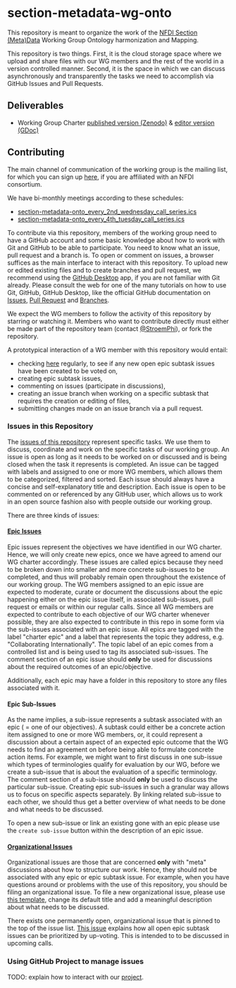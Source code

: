 # section-metadata-wg-onto

This repository is meant to organize the work of the
[NFDI Section (Meta)Data](https://www.nfdi.de/section-metadata/) Working Group
Ontology harmonization and Mapping.

This repository is two things. First, it is the cloud storage space where we
upload and share files with our WG members and the rest of the world in a
version controlled manner. Second, it is the space in which we can discuss
asynchronously and transparently the tasks we need to accomplish via GitHub
Issues and Pull Requests.

## Deliverables

- Working Group Charter
  [published version (Zenodo)](https://zenodo.org/doi/10.5281/zenodo.6726518) &
  [editor version (GDoc)](https://docs.google.com/document/d/1GUh7K0Sy8tyrKZ4-BEizb-9Qa0tt3uzE)

## Contributing

The main channel of communication of the working group is the mailing list, for
which you can sign up
[here](https://lists.nfdi.de/postorius/lists/section-metadata-wg-onto.lists.nfdi.de/),
if you are affiliated with an NFDI consortium.

We have bi-monthly meetings according to these schedules:

- [section-metadata-onto_every_2nd_wednesday_call_series.ics](https://drive.google.com/file/d/1DATV0dwByCMvSVRXV2oC0l5BNoUgT-sm)
- [section-metadata-onto_every_4th_tuesday_call_series.ics](https://drive.google.com/file/d/1qQZCqaFTKneyYP3h43Bu47y24QI98QW_)

To contribute via this repository, members of the working group need to have a
GitHub account and some basic knowledge about how to work with Git and GitHub to
be able to participate. You need to know what an issue, pull request and a
branch is. To open or comment on issues, a browser suffices as the main
interface to interact with this repository. To upload new or edited existing
files and to create branches and pull request, we recommend using the
[GitHub Desktop](https://desktop.github.com/) app, if you are not familiar with
Git already. Please consult the web for one of the many tutorials on how to use
Git, GitHub, GitHub Desktop, like the official GitHub documentation on
[Issues](https://docs.github.com/en/issues/tracking-your-work-with-issues),
[Pull Request](https://docs.github.com/en/pull-requests/collaborating-with-pull-requests/proposing-changes-to-your-work-with-pull-requests/creating-a-pull-request)
and
[Branches](https://docs.github.com/en/pull-requests/collaborating-with-pull-requests/proposing-changes-to-your-work-with-pull-requests/about-branches).

We expect the WG members to follow the activity of this repository by starring
or watching it. Members who want to contribute directly must either be made part
of the repository team (contact [@StroemPhi](https://github.com/StroemPhi)), or
fork the repository.

A prototypical interaction of a WG member with this repository would entail:

- checking
  [here](https://github.com/nfdi-de/section-metadata-wg-onto/issues?q=is%3Aissue+is%3Aopen+sort%3Areactions-%2B1-desc+-label%3A%22charter+epic%22+-label%3A%22organizational%22+)
  regularly, to see if any new open epic subtask issues have been created to be
  voted on,
- creating epic subtask issues,
- commenting on issues (participate in discussions),
- creating an issue branch when working on a specific subtask that requires the
  creation or editing of files,
- submitting changes made on an issue branch via a pull request.

### Issues in this Repository

The
[issues of this repository](https://github.com/nfdi-de/section-metadata-wg-onto/issues/)
represent specific tasks. We use them to discuss, coordinate and work on the
specific tasks of our working group. An issue is open as long as it needs to be
worked on or discussed and is being closed when the task it represents is
completed. An issue can be tagged with labels and assigned to one or more WG
members, which allows them to be categorized, filtered and sorted. Each issue
should always have a concise and self-explanatory title and description. Each
issue is open to be commented on or referenced by any GitHub user, which allows
us to work in an open source fashion also with people outside our working group.

There are three kinds of issues:

#### [Epic Issues](https://github.com/nfdi-de/section-metadata-wg-onto/issues?q=is%3Aissue%20state%3Aopen%20label%3A%22charter%20objective%22%20)

Epic issues represent the objectives we have identified in our WG charter.
Hence, we will only create new epics, once we have agreed to amend our WG
charter accordingly. These issues are called epics because they need to be
broken down into smaller and more concrete sub-issues to be completed, and thus
will probably remain open throughout the existence of our working group. The WG
members assigned to an epic issue are expected to moderate, curate or document
the discussions about the epic happening either on the epic issue itself, in
associated sub-issues, pull request or emails or within our regular calls. Since
all WG members are expected to contribute to each objective of our WG charter
whenever possible, they are also expected to contribute in this repo in some
form via the sub-issues associated with an epic issue. All epics are tagged with
the label "charter epic" and a label that represents the topic they address,
e.g. "Collaborating Internationally". The topic label of an epic comes from a
controlled list and is being used to tag its associated sub-issues. The comment
section of an epic issue should **only** be used for discussions about the
required outcomes of an epic/objective.

Additionally, each epic may have a folder in this repository to store any files
associated with it.

#### Epic Sub-Issues

As the name implies, a sub-issue represents a subtask associated with an epic (
= one of our objectives). A subtask could either be a concrete action item
assigned to one or more WG members, or, it could represent a discussion about a
certain aspect of an expected epic outcome that the WG needs to find an
agreement on before being able to formulate concrete action items. For example,
we might want to first discuss in one sub-issue which types of terminologies
qualify for evaluation by our WG, before we create a sub-issue that is about the
evaluation of a specific terminology. The comment section of a sub-issue should
**only** be used to discuss the particular sub-issue. Creating epic sub-issues
in such a granular way allows us to focus on specific aspects separately. By
linking related sub-issue to each other, we should thus get a better overview of
what needs to be done and what needs to be discussed.

To open a new sub-issue or link an existing gone with an epic please use the
`create sub-issue` button within the description of an epic issue.

#### [Organizational Issues](https://github.com/nfdi-de/section-metadata-wg-onto/issues?q=is%3Aissue+is%3Aopen+label%3Aorganizational)

Organizational issues are those that are concerned **only** with "meta"
discussions about how to structure our work. Hence, they should not be
associated with any epic or epic subtask issue. For example, when you have
questions around or problems with the use of this repository, you should be
filing an organizational issue. To file a new organizational issue, please use
[this template](https://github.com/nfdi-de/section-metadata-wg-onto/issues/new?assignees=&labels=organizational&projects=&template=organizational-issue.md&title=organizational%3A+%5BADD+YOUR+CONCISE+ISSUE+TITLE+HERE%5D),
change its default title and add a meaningful description about what needs to be
discussed.

There exists one permanently open, organizational issue that is pinned to the
top of the issue list.
[This issue](https://github.com/nfdi-de/section-metadata-wg-onto/issues/12)
explains how all open epic subtask issues can be prioritized by up-voting. This
is intended to to be discussed in upcoming calls.

### Using GitHub Project to manage issues

TODO: explain how to interact with our
[project](https://github.com/orgs/nfdi-de/projects/1).
